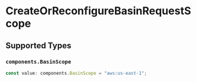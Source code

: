 # CreateOrReconfigureBasinRequestScope


## Supported Types

### `components.BasinScope`

```typescript
const value: components.BasinScope = "aws:us-east-1";
```

